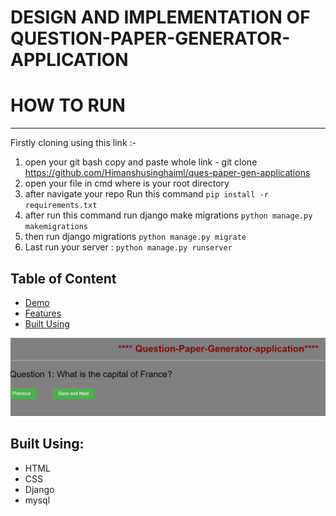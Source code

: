 # DESIGN AND IMPLEMENTATION OF QUESTION-PAPER-GENERATOR-APPLICATION
# HOW TO RUN
--------------------------------------------------------------------
Firstly cloning using this link :-
1. open your git bash copy and paste
   whole link -
 git clone https://github.com/Himanshusinghaiml/ques-paper-gen-applications
3. open your file in cmd where is your root directory
 4. after navigate your repo Run this command  `pip install -r requirements.txt`
5. after run this command run django make migrations `python manage.py makemigrations`
 6. then run django migrations `python manage.py migrate`
 7. Last run your server : `python manage.py runserver`
 

## Table of Content
* [Demo](#demo)
* [Features](#features)
* [Built Using](#built-using)
 
 
 ![question showing](https://github.com/Himanshusinghaiml/ques-paper-gen-applications/blob/main/show.png)
 

## <a name="built-using"></a> Built Using:
- HTML
- CSS
- Django
- mysql 

